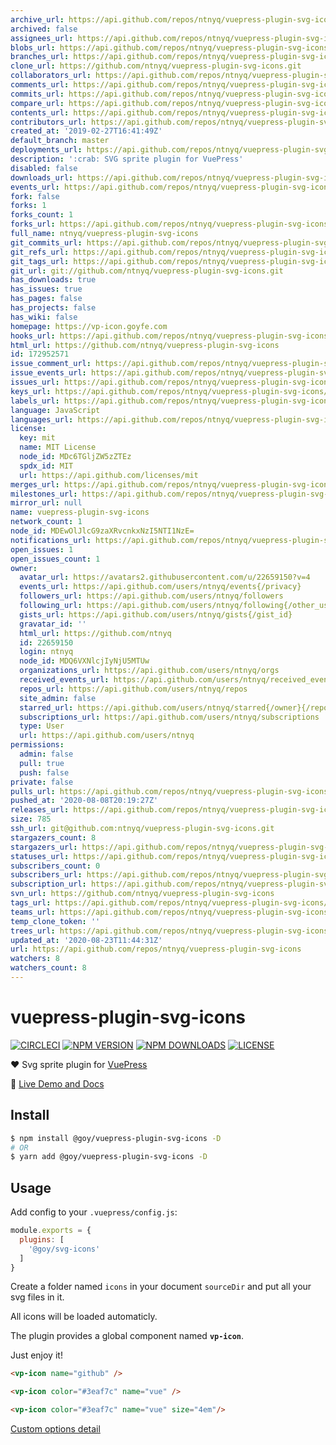 ```yaml
---
archive_url: https://api.github.com/repos/ntnyq/vuepress-plugin-svg-icons/{archive_format}{/ref}
archived: false
assignees_url: https://api.github.com/repos/ntnyq/vuepress-plugin-svg-icons/assignees{/user}
blobs_url: https://api.github.com/repos/ntnyq/vuepress-plugin-svg-icons/git/blobs{/sha}
branches_url: https://api.github.com/repos/ntnyq/vuepress-plugin-svg-icons/branches{/branch}
clone_url: https://github.com/ntnyq/vuepress-plugin-svg-icons.git
collaborators_url: https://api.github.com/repos/ntnyq/vuepress-plugin-svg-icons/collaborators{/collaborator}
comments_url: https://api.github.com/repos/ntnyq/vuepress-plugin-svg-icons/comments{/number}
commits_url: https://api.github.com/repos/ntnyq/vuepress-plugin-svg-icons/commits{/sha}
compare_url: https://api.github.com/repos/ntnyq/vuepress-plugin-svg-icons/compare/{base}...{head}
contents_url: https://api.github.com/repos/ntnyq/vuepress-plugin-svg-icons/contents/{+path}
contributors_url: https://api.github.com/repos/ntnyq/vuepress-plugin-svg-icons/contributors
created_at: '2019-02-27T16:41:49Z'
default_branch: master
deployments_url: https://api.github.com/repos/ntnyq/vuepress-plugin-svg-icons/deployments
description: ':crab: SVG sprite plugin for VuePress'
disabled: false
downloads_url: https://api.github.com/repos/ntnyq/vuepress-plugin-svg-icons/downloads
events_url: https://api.github.com/repos/ntnyq/vuepress-plugin-svg-icons/events
fork: false
forks: 1
forks_count: 1
forks_url: https://api.github.com/repos/ntnyq/vuepress-plugin-svg-icons/forks
full_name: ntnyq/vuepress-plugin-svg-icons
git_commits_url: https://api.github.com/repos/ntnyq/vuepress-plugin-svg-icons/git/commits{/sha}
git_refs_url: https://api.github.com/repos/ntnyq/vuepress-plugin-svg-icons/git/refs{/sha}
git_tags_url: https://api.github.com/repos/ntnyq/vuepress-plugin-svg-icons/git/tags{/sha}
git_url: git://github.com/ntnyq/vuepress-plugin-svg-icons.git
has_downloads: true
has_issues: true
has_pages: false
has_projects: false
has_wiki: false
homepage: https://vp-icon.goyfe.com
hooks_url: https://api.github.com/repos/ntnyq/vuepress-plugin-svg-icons/hooks
html_url: https://github.com/ntnyq/vuepress-plugin-svg-icons
id: 172952571
issue_comment_url: https://api.github.com/repos/ntnyq/vuepress-plugin-svg-icons/issues/comments{/number}
issue_events_url: https://api.github.com/repos/ntnyq/vuepress-plugin-svg-icons/issues/events{/number}
issues_url: https://api.github.com/repos/ntnyq/vuepress-plugin-svg-icons/issues{/number}
keys_url: https://api.github.com/repos/ntnyq/vuepress-plugin-svg-icons/keys{/key_id}
labels_url: https://api.github.com/repos/ntnyq/vuepress-plugin-svg-icons/labels{/name}
language: JavaScript
languages_url: https://api.github.com/repos/ntnyq/vuepress-plugin-svg-icons/languages
license:
  key: mit
  name: MIT License
  node_id: MDc6TGljZW5zZTEz
  spdx_id: MIT
  url: https://api.github.com/licenses/mit
merges_url: https://api.github.com/repos/ntnyq/vuepress-plugin-svg-icons/merges
milestones_url: https://api.github.com/repos/ntnyq/vuepress-plugin-svg-icons/milestones{/number}
mirror_url: null
name: vuepress-plugin-svg-icons
network_count: 1
node_id: MDEwOlJlcG9zaXRvcnkxNzI5NTI1NzE=
notifications_url: https://api.github.com/repos/ntnyq/vuepress-plugin-svg-icons/notifications{?since,all,participating}
open_issues: 1
open_issues_count: 1
owner:
  avatar_url: https://avatars2.githubusercontent.com/u/22659150?v=4
  events_url: https://api.github.com/users/ntnyq/events{/privacy}
  followers_url: https://api.github.com/users/ntnyq/followers
  following_url: https://api.github.com/users/ntnyq/following{/other_user}
  gists_url: https://api.github.com/users/ntnyq/gists{/gist_id}
  gravatar_id: ''
  html_url: https://github.com/ntnyq
  id: 22659150
  login: ntnyq
  node_id: MDQ6VXNlcjIyNjU5MTUw
  organizations_url: https://api.github.com/users/ntnyq/orgs
  received_events_url: https://api.github.com/users/ntnyq/received_events
  repos_url: https://api.github.com/users/ntnyq/repos
  site_admin: false
  starred_url: https://api.github.com/users/ntnyq/starred{/owner}{/repo}
  subscriptions_url: https://api.github.com/users/ntnyq/subscriptions
  type: User
  url: https://api.github.com/users/ntnyq
permissions:
  admin: false
  pull: true
  push: false
private: false
pulls_url: https://api.github.com/repos/ntnyq/vuepress-plugin-svg-icons/pulls{/number}
pushed_at: '2020-08-08T20:19:27Z'
releases_url: https://api.github.com/repos/ntnyq/vuepress-plugin-svg-icons/releases{/id}
size: 785
ssh_url: git@github.com:ntnyq/vuepress-plugin-svg-icons.git
stargazers_count: 8
stargazers_url: https://api.github.com/repos/ntnyq/vuepress-plugin-svg-icons/stargazers
statuses_url: https://api.github.com/repos/ntnyq/vuepress-plugin-svg-icons/statuses/{sha}
subscribers_count: 0
subscribers_url: https://api.github.com/repos/ntnyq/vuepress-plugin-svg-icons/subscribers
subscription_url: https://api.github.com/repos/ntnyq/vuepress-plugin-svg-icons/subscription
svn_url: https://github.com/ntnyq/vuepress-plugin-svg-icons
tags_url: https://api.github.com/repos/ntnyq/vuepress-plugin-svg-icons/tags
teams_url: https://api.github.com/repos/ntnyq/vuepress-plugin-svg-icons/teams
temp_clone_token: ''
trees_url: https://api.github.com/repos/ntnyq/vuepress-plugin-svg-icons/git/trees{/sha}
updated_at: '2020-08-23T11:44:31Z'
url: https://api.github.com/repos/ntnyq/vuepress-plugin-svg-icons
watchers: 8
watchers_count: 8
---
```


# vuepress-plugin-svg-icons

[![CIRCLECI](https://img.shields.io/circleci/project/ntnyq/vuepress-plugin-svg-icons/master.svg?logo=circleci)](https://circleci.com/gh/ntnyq/vuepress-plugin-svg-icons)
[![NPM VERSION](https://img.shields.io/npm/v/@goy/vuepress-plugin-svg-icons.svg)](https://www.npmjs.com/package/@goy/vuepress-plugin-svg-icons)
[![NPM DOWNLOADS](https://img.shields.io/npm/dy/@goy/vuepress-plugin-svg-icons.svg)](https://www.npmjs.com/package/@goy/vuepress-plugin-svg-icons)
[![LICENSE](https://img.shields.io/github/license/ntnyq/vuepress-plugin-svg-icons.svg)](https://github.com/ntnyq/vuepress-plugin-svg-icons/blob/master/LICENSE)

:heart: Svg sprite plugin for [VuePress](https://vuepress.vuejs.org)

:book: [Live Demo and Docs](https://vp-icon.goyfe.com)

## Install

``` bash
$ npm install @goy/vuepress-plugin-svg-icons -D
# OR
$ yarn add @goy/vuepress-plugin-svg-icons -D
```

## Usage

Add config to your `.vuepress/config.js`:

``` js
module.exports = {
  plugins: [
    '@goy/svg-icons'
  ]
}
```

Create a folder named `icons` in your document `sourceDir` and put all your svg files in it.

All icons will be loaded automaticly. 

The plugin provides a global component named __`vp-icon`__. 

Just enjoy it!

``` markdown
<vp-icon name="github" />

<vp-icon color="#3eaf7c" name="vue" />

<vp-icon color="#3eaf7c" name="vue" size="4em"/>
```

[Custom options detail](https://vp-icon.goyfe.com/guide)
